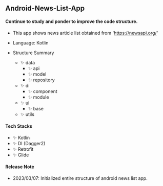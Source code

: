 ## Android-News-List-App

#### Continue to study and ponder to improve the code structure.

- This app shows news article list obtained from 'https://newsapi.org/'

- Language: Kotlin
- Structure Summary
  - ✨ data
    - ✨ api
    - ✨ model
    - ✨ repository
  - ✨ di
    - ✨ component
    - ✨ module
  - ✨ ui
    - ✨ base 
  - ✨ utils

#### Tech Stacks
- ✨ Kotlin
- ✨ DI (Dagger2)
- ✨ Retrofit
- ✨ Glide

#### Release Note
- 2023/03/07: Initialized entire structure of android news list app.

